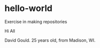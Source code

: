 # hello-world
Exercise in making repositories

Hi All

David Gould. 25 years old, from Madison, WI.

